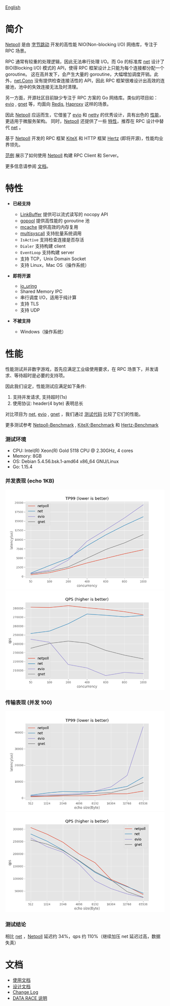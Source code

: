 [English](README.md)

# 简介

[Netpoll](https://github.com/cloudwego/netpoll) 是由 [字节跳动](https://www.bytedance.com) 开发的高性能 NIO(Non-blocking I/O)
网络库，专注于 RPC 场景。

RPC 通常有较重的处理逻辑，因此无法串行处理 I/O。而 Go 的标准库 [net](https://github.com/golang/go/tree/master/src/net) 设计了 BIO(Blocking I/O) 模式的
API，使得 RPC 框架设计上只能为每个连接都分配一个 goroutine。 这在高并发下，会产生大量的
goroutine，大幅增加调度开销。此外，[net.Conn](https://github.com/golang/go/blob/master/src/net/net.go) 没有提供检查连接活性的 API，因此 RPC
框架很难设计出高效的连接池，池中的失效连接无法及时清理。

另一方面，开源社区目前缺少专注于 RPC 方案的 Go 网络库。类似的项目如：[evio](https://github.com/tidwall/evio)
, [gnet](https://github.com/panjf2000/gnet) 等，均面向 [Redis](https://redis.io), [Haproxy](http://www.haproxy.org) 这样的场景。

因此 [Netpoll](https://github.com/cloudwego/netpoll) 应运而生，它借鉴了 [evio](https://github.com/tidwall/evio)
和 [netty](https://github.com/netty/netty) 的优秀设计，具有出色的 [性能](#性能)，更适用于微服务架构。
同时，[Netpoll](https://github.com/cloudwego/netpoll) 还提供了一些 [特性](#特性)，推荐在 RPC 设计中替代
[net](https://github.com/golang/go/tree/master/src/net) 。

基于 [Netpoll](https://github.com/cloudwego/netpoll) 开发的 RPC 框架 [KiteX](https://github.com/cloudwego/kitex) 和 HTTP
框架 [Hertz](https://github.com/cloudwego/hertz) (即将开源)，性能均业界领先。

[范例](https://github.com/cloudwego/netpoll-benchmark) 展示了如何使用 [Netpoll](https://github.com/cloudwego/netpoll)
构建 RPC Client 和 Server。

更多信息请参阅 [文档](#文档)。

# 特性

* **已经支持**
    - [LinkBuffer](nocopy_linkbuffer.go) 提供可以流式读写的 nocopy API
    - [gopool](https://github.com/bytedance/gopkg/util/gopool) 提供高性能的 goroutine 池
    - [mcache](https://github.com/bytedance/gopkg/lang/mcache) 提供高效的内存复用
    - [multisyscall](https://github.com/cloudwego/multisyscall) 支持批量系统调用
    - `IsActive` 支持检查连接是否存活
    - `Dialer` 支持构建 client
    - `EventLoop` 支持构建 server
    - 支持 TCP，Unix Domain Socket
    - 支持 Linux，Mac OS（操作系统）

* **即将开源**
    - [io_uring](https://github.com/axboe/liburing)
    - Shared Memory IPC
    - 串行调度 I/O，适用于纯计算
    - 支持 TLS
    - 支持 UDP

* **不被支持**
    - Windows（操作系统）

# 性能

性能测试并非数字游戏，首先应满足工业级使用要求，在 RPC 场景下，并发请求、等待超时是必要的支持项。

因此我们设定，性能测试应满足如下条件:

1. 支持并发请求, 支持超时(1s)
2. 使用协议: header(4 byte) 表明总长

对比项目为 [net](https://github.com/golang/go/tree/master/src/net), [evio](https://github.com/tidwall/evio)
, [gnet](https://github.com/panjf2000/gnet) ，我们通过 [测试代码](https://github.com/cloudwego/netpoll-benchmark) 比较了它们的性能。

更多测试参考 [Netpoll-Benchmark](https://github.com/cloudwego/netpoll-benchmark)
, [KiteX-Benchmark](https://github.com/cloudwego/kitex) 和 [Hertz-Benchmark](https://github.com/cloudwego/hertz)

### 测试环境

* CPU:    Intel(R) Xeon(R) Gold 5118 CPU @ 2.30GHz, 4 cores
* Memory: 8GB
* OS:     Debian 5.4.56.bsk.1-amd64 x86_64 GNU/Linux
* Go:     1.15.4

### 并发表现 (echo 1KB)

![image](docs/images/c_tp99.png)
![image](docs/images/c_qps.png)

### 传输表现 (并发 100)

![image](docs/images/s_tp99.png)
![image](docs/images/s_qps.png)

### 测试结论

相比 [net](https://github.com/golang/go/tree/master/src/net) ，[Netpoll](https://github.com/cloudwego/netpoll) 延迟约 34%，qps
约 110%（继续加压 net 延迟过高，数据失真）

# 文档

* [使用文档](docs/guide/usage.md)
* [设计文档](docs/reference/design.md)
* [Change Log](docs/reference/change_log.md)
* [DATA RACE 说明](docs/reference/explain.md)